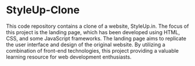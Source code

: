 # StyleUp-Clone
This code repository contains a clone of a website, StyleUp.in.
The focus of this project is the landing page, which has been developed using HTML, CSS, and some JavaScript frameworks.
The landing page aims to replicate the user interface and design of the original website. 
By utilizing a combination of front-end technologies, this project providing a valuable learning resource for web development enthusiasts.
